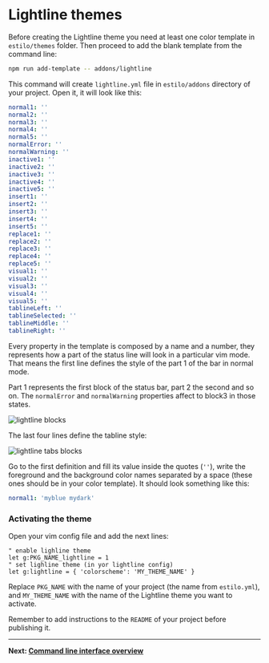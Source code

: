 # Lightline themes

Before creating the Lightline theme you need at least one color template in `estilo/themes` folder. Then proceed to add the blank template from the command line:

```sh
npm run add-template -- addons/lightline
```

This command will create `lightline.yml` file in `estilo/addons` directory of your project. Open it, it will look like this:

```yml
normal1: ''
normal2: ''
normal3: ''
normal4: ''
normal5: ''
normalError: ''
normalWarning: ''
inactive1: ''
inactive2: ''
inactive3: ''
inactive4: ''
inactive5: ''
insert1: ''
insert2: ''
insert3: ''
insert4: ''
insert5: ''
replace1: ''
replace2: ''
replace3: ''
replace4: ''
replace5: ''
visual1: ''
visual2: ''
visual3: ''
visual4: ''
visual5: ''
tablineLeft: ''
tablineSelected: ''
tablineMiddle: ''
tablineRight: ''
```

Every property in the template is composed by a name and a number, they represents how a part of the status line will look in a particular vim mode. That means the first line defines the style of the part 1 of the bar in normal mode.

Part 1 represents the first block of the status bar, part 2 the second and so on. The `normalError` and `normalWarning` properties affect to block3 in those states.

![lightline blocks](https://cloud.githubusercontent.com/assets/829859/16469975/033f95f8-3e54-11e6-8ac5-0bd398d64d47.png)

The last four lines define the tabline style:

![lightline tabs blocks](https://cloud.githubusercontent.com/assets/829859/16470183/02cd2f9e-3e55-11e6-9889-bd6123f8bf1e.png)

Go to the first definition and fill its value inside the quotes (`''`), write the foreground and the background color names separated by a space (these ones should be in your color template). It should look something like this:

```yml
normal1: 'myblue mydark'
```

### Activating the theme

Open your vim config file and add the next lines:

```vim
" enable lighline theme
let g:PKG_NAME_lightline = 1
" set lighline theme (in yor lightline config)
let g:lightline = { 'colorscheme': 'MY_THEME_NAME' }
```

Replace `PKG_NAME` with the name of your project (the name from `estilo.yml`), and `MY_THEME_NAME` with the name of the Lightline theme you want to activate.

Remember to add instructions to the `README` of your project before publishing it.


---

**Next: [Command line interface overview](cli.md)**
